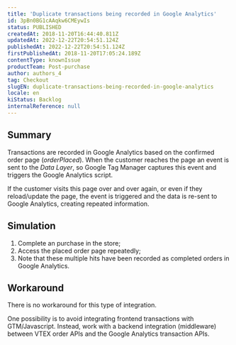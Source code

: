 ```yaml
---
title: 'Duplicate transactions being recorded in Google Analytics'
id: 3pBn0BG1cAAqkw6CMEywIs
status: PUBLISHED
createdAt: 2018-11-20T16:44:40.811Z
updatedAt: 2022-12-22T20:54:51.124Z
publishedAt: 2022-12-22T20:54:51.124Z
firstPublishedAt: 2018-11-20T17:05:24.189Z
contentType: knownIssue
productTeam: Post-purchase
author: authors_4
tag: Checkout
slugEN: duplicate-transactions-being-recorded-in-google-analytics
locale: en
kiStatus: Backlog
internalReference: null
---
```


## Summary

Transactions are recorded in Google Analytics based on the confirmed order page (_orderPlaced_). When the customer reaches the page an event is sent to the _Data Layer_, so Google Tag Manager captures this event and triggers the Google Analytics script.

If the customer visits this page over and over again, or even if they reload/update the page, the event is triggered and the data is re-sent to Google Analytics, creating repeated information.

## Simulation

1. Complete an purchase in the store;
2. Access the placed order page repeatedly;
3. Note that these multiple hits have been recorded as completed orders in Google Analytics.

## Workaround

There is no workaround for this type of integration.

One possibility is to avoid integrating frontend transactions with GTM/Javascript. Instead, work with a backend integration (middleware) between VTEX order APIs and the Google Analytics transaction APIs.

